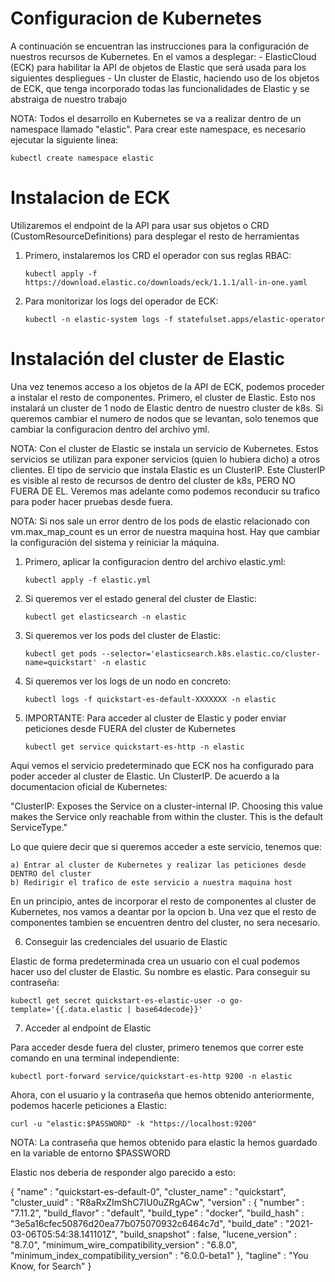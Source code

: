 # Configuracion de Kubernetes

A continuación se encuentran las instrucciones para la configuración de nuestros recursos de Kubernetes. En el vamos a desplegar:
    - ElasticCloud (ECK) para habilitar la API de objetos de Elastic que será usada para los siguientes despliegues
    - Un cluster de Elastic, haciendo uso de los objetos de ECK, que tenga incorporado todas las funcionalidades de Elastic y se abstraiga de nuestro trabajo

NOTA: Todos el desarrollo en Kubernetes se va a realizar dentro de un namespace llamado "elastic". Para crear este namespace, es necesario ejecutar la siguiente linea:

`kubectl create namespace elastic`

# Instalacion de ECK

Utilizaremos el endpoint de la API para usar sus objetos o CRD (CustomResourceDefinitions) para desplegar el resto de herramientas

1. Primero, instalaremos los CRD el operador con sus reglas RBAC:

    `kubectl apply -f https://download.elastic.co/downloads/eck/1.1.1/all-in-one.yaml`

2. Para monitorizar los logs del operador de ECK:

    `kubectl -n elastic-system logs -f statefulset.apps/elastic-operator`

# Instalación del cluster de Elastic

Una vez tenemos acceso a los objetos de la API de ECK, podemos proceder a instalar el resto de componentes. Primero, el cluster de Elastic. Esto nos instalará un cluster de 1 nodo de Elastic dentro de nuestro cluster de k8s. Si queremos cambiar el numero de nodos que se levantan, solo tenemos que cambiar la configuracion dentro del archivo yml. 

NOTA: Con el cluster de Elastic se instala un servicio de Kubernetes. Estos servicios se utilizan para exponer servicios (quien lo hubiera dicho) a otros clientes. El tipo de servicio que instala Elastic es un ClusterIP. Este ClusterIP es visible al resto de recursos de dentro del cluster de k8s, PERO NO FUERA DE EL. Veremos mas adelante como podemos reconducir su trafico para poder hacer pruebas desde fuera.

NOTA: Si nos sale un error dentro de los pods de elastic relacionado con vm.max_map_count es un error de nuestra maquina host. Hay que cambiar la configuración del sistema y reiniciar la máquina.

1. Primero, aplicar la configuracion dentro del archivo elastic.yml:

    `kubectl apply -f elastic.yml`

2. Si queremos ver el estado general del cluster de Elastic:

    `kubectl get elasticsearch -n elastic`

3. Si queremos ver los pods del cluster de Elastic:

    `kubectl get pods --selector='elasticsearch.k8s.elastic.co/cluster-name=quickstart' -n elastic`

4. Si queremos ver los logs de un nodo en concreto:

    `kubectl logs -f quickstart-es-default-XXXXXXX -n elastic`

5. IMPORTANTE: Para acceder al cluster de Elastic y poder enviar peticiones desde FUERA del cluster de Kubernetes

    `kubectl get service quickstart-es-http -n elastic`

Aqui vemos el servicio predeterminado que ECK nos ha configurado para poder acceder al cluster de Elastic. Un ClusterIP. De acuerdo a la documentacion oficial de Kubernetes:

"ClusterIP: Exposes the Service on a cluster-internal IP. Choosing this value makes the Service only reachable from within the cluster. This is the default ServiceType."

Lo que quiere decir que si queremos acceder a este servicio, tenemos que:

    a) Entrar al cluster de Kubernetes y realizar las peticiones desde DENTRO del cluster
    b) Redirigir el trafico de este servicio a nuestra maquina host

En un principio, antes de incorporar el resto de componentes al cluster de Kubernetes, nos vamos a deantar por la opcion b. Una vez que el resto de componentes tambien se encuentren dentro del cluster, no sera necesario.

6. Conseguir las credenciales del usuario de Elastic

Elastic de forma predeterminada crea un usuario con el cual podemos hacer uso del cluster de Elastic. Su nombre es elastic. Para conseguir su contraseña:

   `kubectl get secret quickstart-es-elastic-user -o go-template='{{.data.elastic | base64decode}}'`

7. Acceder al endpoint de Elastic

Para acceder desde fuera del cluster, primero tenemos que correr este comando en una terminal independiente:

   `kubectl port-forward service/quickstart-es-http 9200 -n elastic`

Ahora, con el usuario y la contraseña que hemos obtenido anteriormente, podemos hacerle peticiones a Elastic:

   `curl -u "elastic:$PASSWORD" -k "https://localhost:9200"`

NOTA: La contraseña que hemos obtenido para elastic la hemos guardado en la variable de entorno $PASSWORD

Elastic nos deberia de responder algo parecido a esto:

{
  "name" : "quickstart-es-default-0",
  "cluster_name" : "quickstart",
  "cluster_uuid" : "R8aRxZImShC7IU0uZRgACw",
  "version" : {
    "number" : "7.11.2",
    "build_flavor" : "default",
    "build_type" : "docker",
    "build_hash" : "3e5a16cfec50876d20ea77b075070932c6464c7d",
    "build_date" : "2021-03-06T05:54:38.141101Z",
    "build_snapshot" : false,
    "lucene_version" : "8.7.0",
    "minimum_wire_compatibility_version" : "6.8.0",
    "minimum_index_compatibility_version" : "6.0.0-beta1"
  },
  "tagline" : "You Know, for Search"
}
